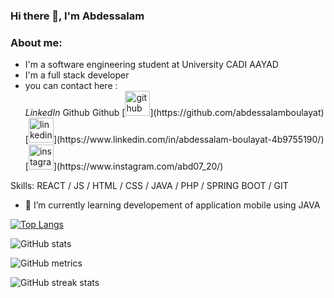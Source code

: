 ### Hi there 👋, I'm Abdessalam
#### <Abdessalam BOULAYT />
<h3> About me: </h3>
<th>
<ul>
  <li>I'm a software engineering student at University CADI AAYAD</li>
  <li>I'm a full stack developer</li>
  <li>you can contact here :</li>
  <href a="https://github.com/abdessalamboulayat"><i class="bi bi-linkedin">LinkedIn</i></a>
  <href a="https://github.com/abdessalamboulayat">Github</a>
  <href a="https://github.com/abdessalamboulayat">Github</a>
[<img src='https://cdn.jsdelivr.net/npm/simple-icons@3.0.1/icons/github.svg' alt='github' height='40'>](https://github.com/abdessalamboulayat)  [<img src='https://cdn.jsdelivr.net/npm/simple-icons@3.0.1/icons/linkedin.svg' alt='linkedin' height='40'>](https://www.linkedin.com/in/abdessalam-boulayat-4b9755190/)  [<img src='https://cdn.jsdelivr.net/npm/simple-icons@3.0.1/icons/instagram.svg' alt='instagram' height='40'>](https://www.instagram.com/abd07_20/)  
</ul>

Skills: REACT / JS / HTML / CSS / JAVA / PHP / SPRING BOOT / GIT

- 🌱 I’m currently learning developement of application mobile using JAVA 



[![Top Langs](https://github-readme-stats.vercel.app/api/top-langs/?username=abdessalamboulayat)](https://github.com/anuraghazra/github-readme-stats)

![GitHub stats](https://github-readme-stats.vercel.app/api?username=abdessalamboulayat&show_icons=true&count_private=true&theme=merko)  

![GitHub metrics](https://metrics.lecoq.io/abdessalamboulayat)  

![GitHub streak stats](https://streak-stats.demolab.com/?user=abdessalamboulayat)  
